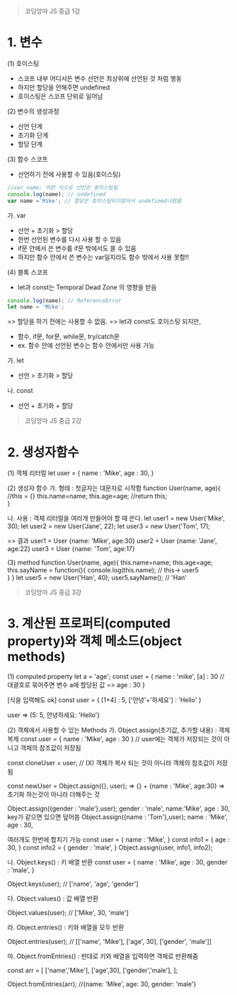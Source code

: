 > 코딩앙마 JS 중급 1강

# 1. 변수
(1) 호이스팅
- 스코프 내부 어디서든 변수 선언은 최상위에 선언된 것 처럼 행동
- 하지만 할당을 안해주면 undefined
- 호이스팅은 스코프 단위로 일어남

(2) 변수의 생성과정
- 선언 단계
- 초기화 단계
- 할당 단계

(3) 함수 스코프
- 선언하기 전에 사용할 수 있음(호이스팅)
```js
//var name; 이런 식으로 선언은 호이스팅됨
console.log(name); // undefined
var name ='Mike'; // 할당은 호이스팅되지않아서 undefined나왔음
```

가. var
- 선언 + 초기화 > 할당
- 한번 선언된 변수를 다시 사용 할 수 있음
- if문 안에서 쓴 변수를 if문 밖에서도 쓸 수 있음
- 하지만 함수 안에서 쓴 변수는 var일지라도 함수 밖에서 사용 못함!!

(4) 블록 스코프
- let과 const는 Temporal Dead Zone 의 영향을 받음
```js
console.log(name); // ReferenceError
let name = 'Mike';
```
=> 할당을 하기 전에는 사용할 수 없음.
=> let과 const도 호이스팅 되지만, 

- 함수, if문, for문, while문, try/catch문
- ex. 함수 안에 선언된 변수는 함수 안에서만 사용 가능

가. let 
- 선언 > 초기화 > 할당

나. const
- 선언 + 초기화 + 할당

> 코딩앙마 JS 중급 2강
# 2. 생성자함수

(1) 객체 리터럴
let user = {
  name : 'Mike',
  age : 30,
}

(2) 생성자 함수
가. 형태 : 첫글자는 대문자로 시작함
function User(name, age){
//this = {}
  this.name=name;
  this.age=age;
//return this;  
}

나. 사용 : 객체 리터럴을 여러개 만들어야 할 때 쓴다.
let user1 = new User('Mike', 30);
let user2 = new User('Jane', 22);
let user3 = new User('Tom', 17);

=> 결과
user1 = User {name: 'Mike', age:30}
user2 = User {name: 'Jane', age:22}
user3 = User {name: 'Tom', age:17}

(3) method
function User(name, age){
  this.name=name;
  this.age=age;
  this.sayName = function(){
    console.log(this.name); 
    // this-> user5  
  }
}
let user5 = new User('Han', 40);
user5.sayName(); // 'Han'

> 코딩앙마 JS 중급 3강

# 3. 계산된 프로퍼티(computed property)와 객체 메소드(object methods)

(1) computed property
let a = 'age';
const user = {
  name : 'mike',
  [a] : 30 // 대괄호로 묶어주면 변수 a에 할당된 값 => age : 30 
}

[식을 입력해도 ok]
const user = {
  [1+4] : 5,
  ['안녕'+'하세요'] : 'Hello'
}

user => {5: 5, 안녕하세요: 'Hello'}

(2) 객체에서 사용할 수 있는 Methods
가. Object.assign(초기값, 추가할 내용) : 객체 복제
const user = {
  name : 'Mike',
  age : 30
} // user에는 객체가 저장되는 것이 아니고 객체의 참조값이 저장됨

const cloneUser = user; // (X) 객체가 복사 되는 것이 아니라 객체의 참조값이 저장됨
 
const newUser = Object.assign({}, user);
=> {} + {name : 'Mike', age:30}
=> 초기화 하는것이 아니라 더해주는 것

Object.assign({gender : 'male'},user);
gender : 'male',
name:'Mike',
age : 30,
key가 같으면 있으면 덮어씀
Object.assign({name : 'Tom'},user);
name : 'Mike',
age : 30,

여러개도 한번에 합치기 가능
const user = {
  name : 'Mike',
}
const info1 = {
  age : 30,
}
const info2 = {
  gender : 'male',
}
Object.assign(user, info1, info2);

나. Object.keys() : 키 배열 반환
const user = {
  name : 'Mike',
  age : 30,
  gender : 'male',
}

Object.keys(user); // ['name', 'age', 'gender']

다. Object.values() : 값 배열 반환

Object.values(user); // ['Mike', 30, 'male']

라. Object.entries() : 키와 배열을 모두 반환

Object.entries(user); // [['name', 'Mike'], ['age', 30], ['gender', 'male']]

마. Object.fromEntries() : 반대로 키와 배열을 입력하면 객체로 반환해줌

const arr = [
  ['name','Mike'],
  ['age',30],
  ['gender','male'],
];

Object.fromEntries(arr);
//{name: 'Mike', age: 30, gender: 'male'}
